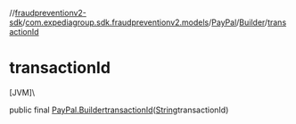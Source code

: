 //[fraudpreventionv2-sdk](../../../../index.md)/[com.expediagroup.sdk.fraudpreventionv2.models](../../index.md)/[PayPal](../index.md)/[Builder](index.md)/[transactionId](transaction-id.md)

# transactionId

[JVM]\

public final [PayPal.Builder](index.md)[transactionId](transaction-id.md)([String](https://docs.oracle.com/javase/8/docs/api/java/lang/String.html)transactionId)
